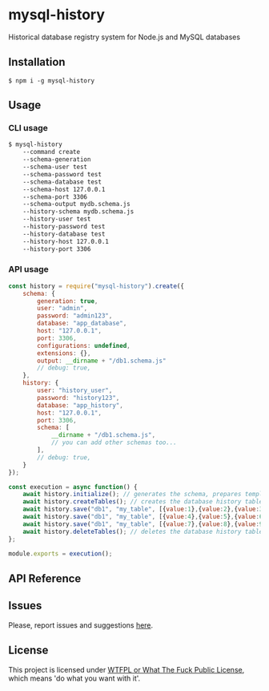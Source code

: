 # mysql-history

Historical database registry system for Node.js and MySQL databases

## Installation

`$ npm i -g mysql-history`

## Usage

### CLI usage

```sh
$ mysql-history
    --command create
    --schema-generation
    --schema-user test
    --schema-password test
    --schema-database test
    --schema-host 127.0.0.1
    --schema-port 3306
    --schema-output mydb.schema.js
    --history-schema mydb.schema.js
    --history-user test
    --history-password test
    --history-database test
    --history-host 127.0.0.1
    --history-port 3306
```


### API usage

```js
const history = require("mysql-history").create({
	schema: {
		generation: true,
		user: "admin",
		password: "admin123",
		database: "app_database",
		host: "127.0.0.1",
		port: 3306,
		configurations: undefined,
		extensions: {},
		output: __dirname + "/db1.schema.js"
		// debug: true,
	},
	history: {
		user: "history_user",
		password: "history123",
		database: "app_history",
		host: "127.0.0.1",
		port: 3306,
		schema: [
			__dirname + "/db1.schema.js",
			// you can add other schemas too...
		],
		// debug: true,
	}
});

const execution = async function() {
	await history.initialize(); // generates the schema, prepares templates and others
	await history.createTables(); // creates the database history tables
	await history.save("db1", "my_table", [{value:1},{value:2},{value:3}]);
	await history.save("db1", "my_table", [{value:4},{value:5},{value:6}]);
	await history.save("db1", "my_table", [{value:7},{value:8},{value:9}]);
	await history.deleteTables(); // deletes the database history tables
};

module.exports = execution();
```

## API Reference





## Issues

Please, report issues and suggestions [here](https://github.com/allnulled/mysql-history/issues).

## License

This project is licensed under [WTFPL or What The Fuck Public License](http://www.wtfpl.net/), which means 'do what you want with it'.
